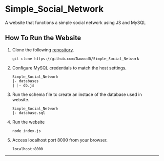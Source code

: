 # Simple_Social_Network

A website that functions a simple social network using JS and MySQL

## How To Run the Website

1. Clone the following [repository](https://github.com/Dawood0/Simple_Social_Network).
   
   ```
   git clone https://github.com/Dawood0/Simple_Social_Network
   ```
2. Configure MySQL credentials to match the host settings.
   
    ```
    Simple_Social_Network
    |- databases
    | |- db.js
    ```
3. Run the schema file to create an instace of the database used in website.
   
    ``` 
    Simple_Social_Network
    |- database.sql
    ```

4. Run the website
   
    ```
    node index.js
    ```
5. Access localhost port 8000 from your browser.
   
    ```
    localhost:8000
    ```
----
